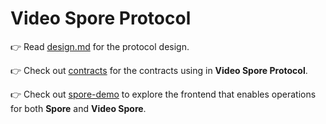 # Video Spore Protocol

👉 Read [design.md](./docs/design.md) for the protocol design.

👉 Check out [contracts](./contracts) for the contracts using in **Video Spore Protocol**.

👉 Check out [spore-demo](https://github.com/video-spore-protocol/spore-demo) to explore the frontend that enables operations for both **Spore** and **Video Spore**.
